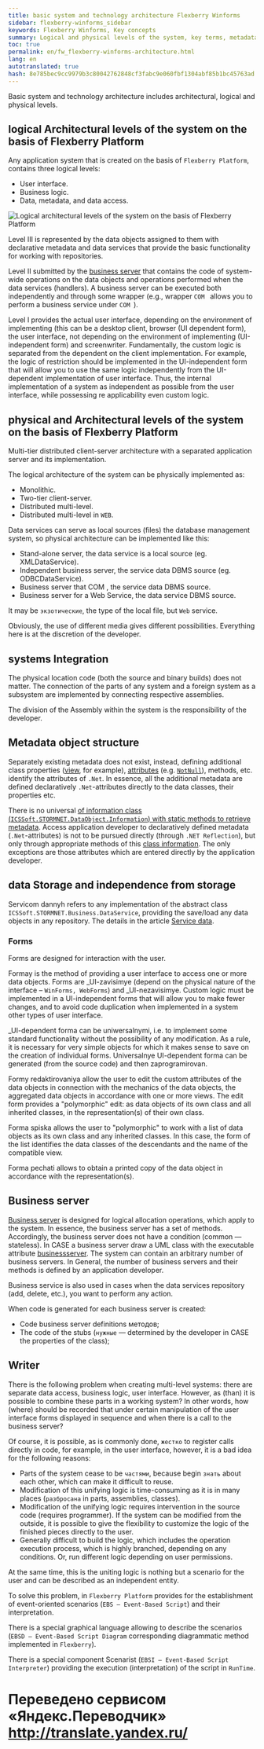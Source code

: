 ```yaml
--- 
title: basic system and technology architecture Flexberry Winforms 
sidebar: flexberry-winforms_sidebar 
keywords: Flexberry Winforms, Key concepts 
summary: Logical and physical levels of the system, key terms, metadata, types of forms, business server, scripts 
toc: true 
permalink: en/fw_flexberry-winforms-architecture.html 
lang: en 
autotranslated: true 
hash: 8e785bec9cc9979b3c80042762848cf3fabc9e060fbf1304abf85b1bc45763ad 
--- 
```


Basic system and technology architecture includes architectural, logical and physical levels. 

## logical Architectural levels of the system on the basis of Flexberry Platform 

Any application system that is created on the basis of `Flexberry Platform`, contains three logical levels: 

* User interface. 
* Business logic. 
* Data, metadata, and data access. 

![Logical architectural levels of the system on the basis of Flexberry Platform](/images/pages/products/flexberry-winforms/primer4.jpg) 

Level III is represented by the data objects assigned to them with declarative metadata and data services that provide the basic functionality for working with repositories. 

Level II submitted by the [business server](fo_bs-wrapper.html) that contains the code of system-wide operations on the data objects and operations performed when the data services (handlers). A business server can be executed both independently and through some wrapper (e.g., wrapper `COM ` allows you to perform a business service under `COM `). 

Level I provides the actual user interface, depending on the environment of implementing (this can be a desktop client, browser (UI dependent form), the user interface, not depending on the environment of implementing (UI-independent form) and screenwriter. Fundamentally, the custom logic is separated from the dependent on the client implementation. For example, the logic of restriction should be implemented in the UI-independent form that will allow you to use the same logic independently from the UI-dependent implementation of user interface. Thus, the internal implementation of a system as independent as possible from the user interface, while possessing re applicability even custom logic. 

## physical and Architectural levels of the system on the basis of Flexberry Platform 

Multi-tier distributed client-server architecture with a separated application server and its implementation. 

The logical architecture of the system can be physically implemented as: 

* Monolithic. 
* Two-tier client-server. 
* Distributed multi-level. 
* Distributed multi-level in `WEB`. 

Data services can serve as local sources (files) the database management system, so physical architecture can be implemented like this: 

* Stand-alone server, the data service is a local source (eg. XMLDataService). 
* Independent business server, the service data DBMS source (eg. ODBCDataService).
* Business server that COM , the service data DBMS source. 
* Business server for a Web Service, the data service DBMS source. 

It may be `экзотические`, the type of the local file, but `Web` service. 

Obviously, the use of different media gives different possibilities. Everything here is at the discretion of the developer. 

## systems Integration 

The physical location code (both the source and binary builds) does not matter. The connection of the parts of any system and a foreign system as a subsystem are implemented by connecting respective assemblies. 

The division of the Assembly within the system is the responsibility of the developer. 

## Metadata object structure 

Separately existing metadata does not exist, instead, defining additional class properties ([view](fd_view-definition.html), for example), [attributes](fo_attributes-class-data.html) (e.g. [`NotNull`](fo_attributes-class-data.html)), methods, etc. identify the attributes of `.Net`. In essence, all the additional metadata are defined declaratively `.Net`-attributes directly to the data classes, their properties etc. 

There is no universal [of information class (`ICSSoft.STORMNET.DataObject.Information`) with static methods to retrieve metadata](fo_methods-class-information.html). Access application developer to declaratively defined metadata (`.Net`-attributes) is not to be pursued directly (through `.NET Reflection`), but only through appropriate methods of this [class information](fo_methods-class-information.html). The only exceptions are those attributes which are entered directly by the application developer. 

## data Storage and independence from storage 

Servicom dannyh refers to any implementation of the abstract class `ICSSoft.STORMNET.Business.DataService`, providing the save/load any data objects in any repository. 
The details in the article [Service data](fo_data-service.html). 

### Forms 

Forms are designed for interaction with the user. 

Formay is the method of providing a user interface to access one or more data objects. Forms are _UI-zavisimye (depend on the physical nature of the interface – `WinForms, WebForms`) and _UI-nezavisimye. Custom logic must be implemented in a UI-independent forms that will allow you to make fewer changes, and to avoid code duplication when implemented in a system other types of user interface. 

_UI-dependent forma can be uniwersalnymi, i.e. to implement some standard functionality without the possibility of any modification. As a rule, it is necessary for very simple objects for which it makes sense to save on the creation of individual forms. Universalnye UI-dependent forma can be generated (from the source code) and then zaprogramirovan.

Formy redaktirovaniya allow the user to edit the custom attributes of the data objects in connection with the mechanics of the data objects, the aggregated data objects in accordance with one or more views. The edit form provides a "polymorphic" edit: as data objects of its own class and all inherited classes, in the representation(s) of their own class. 

Forma spiska allows the user to "polymorphic" to work with a list of data objects as its own class and any inherited classes. In this case, the form of the list identifies the data classes of the descendants and the name of the compatible view. 

Forma pechati allows to obtain a printed copy of the data object in accordance with the representation(s). 

## Business server 

[Business server](fo_bs-wrapper.html) is designed for logical allocation operations, which apply to the system. In essence, the business server has a set of methods. Accordingly, the business server does not have a condition (common — stateless). In CASE a business server draw a UML class with the executable attribute [businessserver](fd_business-servers.html). The system can contain an arbitrary number of business servers. In General, the number of business servers and their methods is defined by an application developer. 

Business service is also used in cases when the data services repository (add, delete, etc.), you want to perform any action. 

When code is generated for each business server is created: 

* Code business server definitions методов; 
* The code of the stubs (`нужные` — determined by the developer in CASE the properties of the class); 

## Writer 

There is the following problem when creating multi-level systems: there are separate data access, business logic, user interface. However, as (than) it is possible to combine these parts in a working system? In other words, how (where) should be recorded that under certain manipulation of the user interface forms displayed in sequence and when there is a call to the business server? 

Of course, it is possible, as is commonly done, `жестко` to register calls directly in code, for example, in the user interface, however, it is a bad idea for the following reasons: 

* Parts of the system cease to be `частями`, because begin `знать` about each other, which can make it difficult to reuse. 
* Modification of this unifying logic is time-consuming as it is in many places (`разбросана` in parts, assemblies, classes). 
* Modification of the unifying logic requires intervention in the source code (requires programmer). If the system can be modified from the outside, it is possible to give the flexibility to customize the logic of the finished pieces directly to the user.
* Generally difficult to build the logic, which includes the operation execution process, which is highly branched, depending on any conditions. Or, run different logic depending on user permissions. 

At the same time, this is the uniting logic is nothing but a scenario for the user and can be described as an independent entity. 

To solve this problem, in `Flexberry Platform` provides for the establishment of event-oriented scenarios (`EBS — Event-Based Script`) and their interpretation. 

There is a special graphical language allowing to describe the scenarios (`EBSD — Event-Based Script Diagram` corresponding diagrammatic method implemented in `Flexberry`). 

There is a special component Scenarist (`EBSI — Event-Based Script Interpreter`) providing the execution (interpretation) of the script in `RunTime`. 



 # Переведено сервисом «Яндекс.Переводчик» http://translate.yandex.ru/
